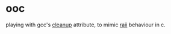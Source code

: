 # ooc

playing with gcc\'s [cleanup](https://gcc.gnu.org/onlinedocs/gcc/Common-Variable-Attributes.html#index-cleanup-variable-attribute) attribute, to mimic [raii](https://en.wikipedia.org/wiki/Resource_acquisition_is_initialization) behaviour in c.